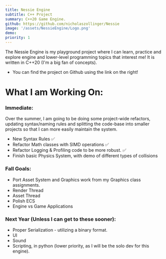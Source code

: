 ```yaml
---
title: Nessie Engine
subtitle: C++ Project
summary: C++20 Game Engine.
github: https://github.com/nicholaszollinger/Nessie
image: '/assets/NessieEngine/Logo.png'
demo: 
priority: 1
---
```


The Nessie Engine is my playground project where I can learn, practice and explore engine and lower-level programming topics that interest me! It is written
in C++20 (I'm a big fan of concepts).
- You can find the project on Github using the link on the right!

# What I am Working On:
### Immediate:
Over the summer, I am going to be doing some project-wide refactors, updating syntax/naming rules and splitting the code-base into smaller projects so that I can more easily maintain the system.
- New Syntax Rules ✅
- Refactor Math classes with SIMD operations ✅
- Refactor Logging & Profiling code to be more robust. ✅
- Finish basic Physics System, with demo of different types of collisions

### Fall Goals:
- Port Asset System and Graphics work from my Graphics class assignments.
- Render Thread
- Asset Thread
- Polish ECS
- Engine vs Game Applications

### Next Year (Unless I can get to these sooner):
- Proper Serialization - utilizing a binary format.
- UI
- Sound
- Scripting, in python (lower priority, as I will be the solo dev for this engine).
